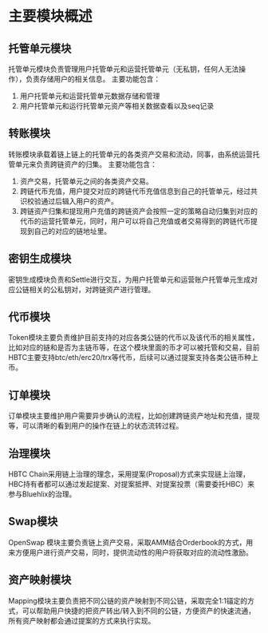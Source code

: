 # 主要模块概述

## 托管单元模块
托管单元模块负责管理用户托管单元和运营托管单元（无私钥，任何人无法操作），负责存储用户的相关信息。
主要功能包含：
1. 用户托管单元和运营托管单元数据存储和管理
2. 用户托管单元和运行托管单元资产等相关数据查看以及seq记录

## 转账模块
转账模块承载着链上链上的托管单元的各类资产交易和流动，同事，由系统运营托管单元来负责跨链资产的归集。
主要功能包含：
1. 资产交易，托管单元之间的各类资产交易。
2. 跨链代币充值，用户提交对应的跨链代币充值信息到自己的托管单元，经过共识校验通过后辑入用户的资产。
3. 跨链资产归集和提现用户充值的跨链资产会按照一定的策略自动归集到对应的代币的运营托管单元，同时，用户可以将自己充值或者交易得到的跨链代币提现到自己的对应的链地址里。

## 密钥生成模块
密钥生成模块负责和Settle进行交互，为用户托管单元和运营账户托管单元生成对应公链相关的公私钥对，对跨链资产进行管理。

## 代币模块
Token模块主要负责维护目前支持的对应各类公链的代币以及该代币的相关属性，比如对应的链和是否为主链币等，在这个模块里面的币才可以被托管和交易，目前HBTC主要支持btc/eth/erc20/trx等代币，后续可以通过提案支持各类公链币种上币。

## 订单模块
订单模块主要维护用户需要异步确认的流程，比如创建跨链资产地址和充值，提现等，可以清晰的看到用户的操作在链上的状态流转过程。

## 治理模块
HBTC Chain采用链上治理的理念，采用提案(Proposal)方式来实现链上治理，HBC持有者都可以通过发起提案、对提案抵押、对提案投票（需要委托HBC）来参与Bluehlix的治理。

## Swap模块
OpenSwap 模块主要负责链上资产交易，采取AMM结合Orderbook的方式，用来方便用户进行资产交易，同时，提供流动性的用户将获取对应的流动性激励。

## 资产映射模块
Mapping模块主要负责把不同公链的资产映射到不同公链，采取完全1:1锚定的方式，可以帮助用户快捷的把资产转出/转入到不同的公链，方便资产的快速流通，所有资产映射都会通过提案的方式来执行实现。
